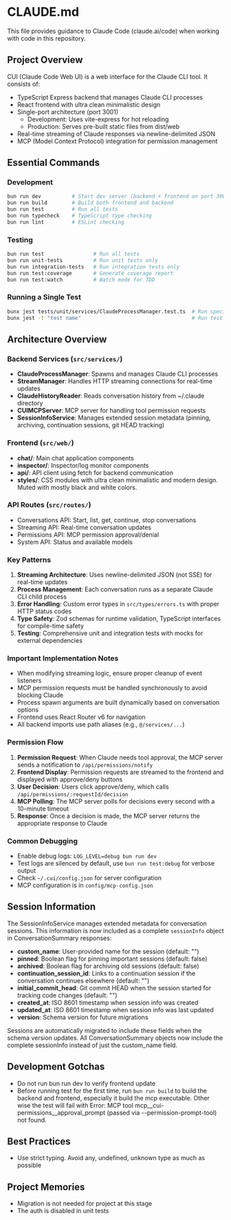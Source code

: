 # CLAUDE.md

This file provides guidance to Claude Code (claude.ai/code) when working with code in this repository.

## Project Overview

CUI (Claude Code Web UI) is a web interface for the Claude CLI tool. It consists of:
- TypeScript Express backend that manages Claude CLI processes
- React frontend with ultra clean minimalistic design
- Single-port architecture (port 3001)
  - Development: Uses vite-express for hot reloading
  - Production: Serves pre-built static files from dist/web
- Real-time streaming of Claude responses via newline-delimited JSON
- MCP (Model Context Protocol) integration for permission management

## Essential Commands

### Development
```bash
bun run dev          # Start dev server (backend + frontend on port 3001)
bun run build        # Build both frontend and backend
bun run test         # Run all tests
bun run typecheck    # TypeScript type checking
bun run lint         # ESLint checking
```

### Testing
```bash
bun run test                # Run all tests
bun run unit-tests          # Run unit tests only
bun run integration-tests   # Run integration tests only
bun run test:coverage       # Generate coverage report
bun run test:watch          # Watch mode for TDD
```

### Running a Single Test
```bash
bunx jest tests/unit/services/ClaudeProcessManager.test.ts  # Run specific test file
bunx jest -t "test name"                                    # Run test by name pattern
```

## Architecture Overview

### Backend Services (`src/services/`)
- **ClaudeProcessManager**: Spawns and manages Claude CLI processes
- **StreamManager**: Handles HTTP streaming connections for real-time updates
- **ClaudeHistoryReader**: Reads conversation history from ~/.claude directory
- **CUIMCPServer**: MCP server for handling tool permission requests
- **SessionInfoService**: Manages extended session metadata (pinning, archiving, continuation sessions, git HEAD tracking)

### Frontend (`src/web/`)
- **chat/**: Main chat application components
- **inspector/**: Inspector/log monitor components  
- **api/**: API client using fetch for backend communication
- **styles/**: CSS modules with ultra clean minimalistic and modern design. Muted with mostly black and white colors.

### API Routes (`src/routes/`)
- Conversations API: Start, list, get, continue, stop conversations
- Streaming API: Real-time conversation updates
- Permissions API: MCP permission approval/denial
- System API: Status and available models

### Key Patterns

1. **Streaming Architecture**: Uses newline-delimited JSON (not SSE) for real-time updates
2. **Process Management**: Each conversation runs as a separate Claude CLI child process
3. **Error Handling**: Custom error types in `src/types/errors.ts` with proper HTTP status codes
4. **Type Safety**: Zod schemas for runtime validation, TypeScript interfaces for compile-time safety
5. **Testing**: Comprehensive unit and integration tests with mocks for external dependencies

### Important Implementation Notes

- When modifying streaming logic, ensure proper cleanup of event listeners
- MCP permission requests must be handled synchronously to avoid blocking Claude
- Process spawn arguments are built dynamically based on conversation options
- Frontend uses React Router v6 for navigation
- All backend imports use path aliases (e.g., `@/services/...`)

### Permission Flow

1. **Permission Request**: When Claude needs tool approval, the MCP server sends a notification to `/api/permissions/notify`
2. **Frontend Display**: Permission requests are streamed to the frontend and displayed with approve/deny buttons
3. **User Decision**: Users click approve/deny, which calls `/api/permissions/:requestId/decision`
4. **MCP Polling**: The MCP server polls for decisions every second with a 10-minute timeout
5. **Response**: Once a decision is made, the MCP server returns the appropriate response to Claude

### Common Debugging

- Enable debug logs: `LOG_LEVEL=debug bun run dev`
- Test logs are silenced by default, use `bun run test:debug` for verbose output
- Check `~/.cui/config.json` for server configuration
- MCP configuration is in `config/mcp-config.json`

## Session Information

The SessionInfoService manages extended metadata for conversation sessions. This information is now included as a complete `sessionInfo` object in ConversationSummary responses:

- **custom_name**: User-provided name for the session (default: "")
- **pinned**: Boolean flag for pinning important sessions (default: false)
- **archived**: Boolean flag for archiving old sessions (default: false) 
- **continuation_session_id**: Links to a continuation session if the conversation continues elsewhere (default: "")
- **initial_commit_head**: Git commit HEAD when the session started for tracking code changes (default: "")
- **created_at**: ISO 8601 timestamp when session info was created
- **updated_at**: ISO 8601 timestamp when session info was last updated
- **version**: Schema version for future migrations

Sessions are automatically migrated to include these fields when the schema version updates. All ConversationSummary objects now include the complete sessionInfo instead of just the custom_name field.

## Development Gotchas

- Do not run bun run dev to verify frontend update
- Before running test for the first time, run `bun run build` to build the backend and frontend, especially it build the mcp executable. Other wise the test will fail with Error: MCP tool mcp__cui-permissions__approval_prompt (passed via --permission-prompt-tool) not found.

## Best Practices

- Use strict typing. Avoid any, undefined, unknown type as much as possible

## Project Memories

- Migration is not needed for project at this stage
- The auth is disabled in unit tests
